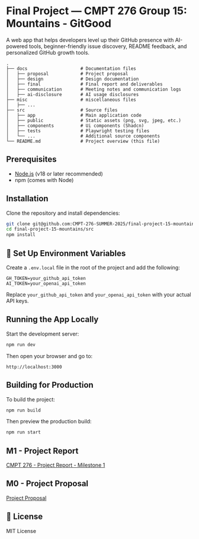 # Final Project — CMPT 276 Group 15: Mountains - GitGood

A web app that helps developers level up their GitHub presence with AI-powered tools, beginner-friendly issue discovery, README feedback, and personalized GitHub growth tools.
```
.
├── docs                    # Documentation files
│   ├── proposal            # Project proposal
│   ├── design              # Design documentation
│   ├── final               # Final report and deliverables
│   ├── communication       # Meeting notes and communication logs
│   ├── ai-disclosure       # AI usage disclosures
├── misc                    # miscellaneous files
│   ├── ...         
├── src                     # Source files 
│   ├── app                 # Main application code
│   ├── public              # Static assets (png, svg, jpeg, etc.)
│   ├── components          # Ui components (Shadcn)
│   ├── tests               # Playwright testing files
│   └── ...                 # Additional source components      
└── README.md               # Project overview (this file)
```
##  Prerequisites

- [Node.js](https://nodejs.org/) (v18 or later recommended)
- npm (comes with Node)

##  Installation

Clone the repository and install dependencies:

```bash
git clone git@github.com:CMPT-276-SUMMER-2025/final-project-15-mountains.git
cd final-project-15-mountains/src
npm install
```
## 🔐 Set Up Environment Variables

Create a `.env.local` file in the root of the project and add the following:

```env
GH_TOKEN=your_github_api_token
AI_TOKEN=your_openai_api_token
```

Replace `your_github_api_token` and `your_openai_api_token` with your actual API keys.
##  Running the App Locally

Start the development server:

```bash
npm run dev
```

Then open your browser and go to:

```
http://localhost:3000
```

##  Building for Production

To build the project:

```bash
npm run build
```

Then preview the production build:

```bash
npm run start
```

## M1 - Project Report
[CMPT 276 - Project Report - Milestone 1](/docs/proposal/m1.pdf)

## M0 - Project Proposal
[Project Proposal](/docs/proposal/m0.pdf)
## 📄 License

MIT License
